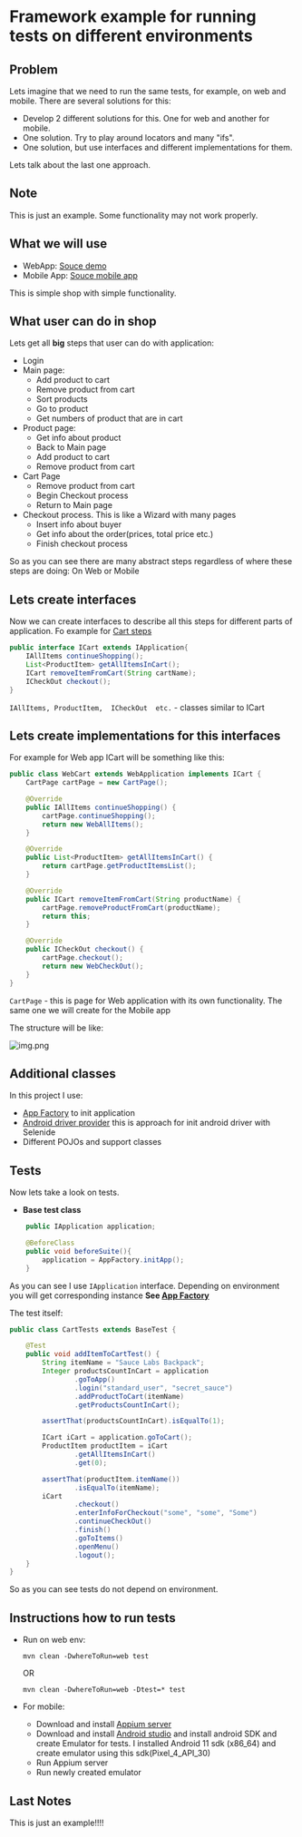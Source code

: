 # Framework example for running tests on different environments

## Problem
Lets imagine that we need to run the same tests, for example, on web and mobile. 
There are several solutions for this:
* Develop 2 different solutions for this. One for web and another for mobile.
* One solution. Try to play around locators and many "ifs".
* One solution, but use interfaces and different implementations for them.

Lets talk about the last one approach.

## Note
This is just an example. Some functionality may not work properly.

## What we will use
* WebApp: [Souce demo](https://www.saucedemo.com)
* Mobile App: [Souce mobile app](https://github.com/saucelabs/sample-app-mobile/releases/download/2.7.1/Android.SauceLabs.Mobile.Sample.app.2.7.1.apk)

This is simple shop with simple functionality.

## What user can do in shop
Lets get all **big** steps that user can do with application:

* Login
* Main page:
  * Add product to cart
  * Remove product from cart
  * Sort products
  * Go to product
  * Get numbers of product that are in cart
* Product page:
  * Get info about product
  * Back to Main page
  * Add product to cart
  * Remove product from cart
* Cart Page
  * Remove product from cart
  * Begin Checkout process
  * Return to Main page
* Checkout process. This is like a Wizard with many pages
  * Insert info about buyer
  * Get info about the order(prices, total price etc.)
  * Finish checkout process

So as you can see there are many abstract steps regardless of where these steps are doing: On Web or Mobile

## Lets create interfaces
Now we can create interfaces to describe all this steps for different parts of application.
Fo example for [Cart steps](src/main/java/org/brit/application/ICart.java)

```java
public interface ICart extends IApplication{
    IAllItems continueShopping();
    List<ProductItem> getAllItemsInCart();
    ICart removeItemFromCart(String cartName);
    ICheckOut checkout();
}
```
``IAllItems, ProductItem,  ICheckOut  etc.`` - classes similar to ICart

## Lets create implementations for this interfaces
For example for Web app ICart will be something like this:
```java
public class WebCart extends WebApplication implements ICart {
    CartPage cartPage = new CartPage();

    @Override
    public IAllItems continueShopping() {
        cartPage.continueShopping();
        return new WebAllItems();
    }

    @Override
    public List<ProductItem> getAllItemsInCart() {
        return cartPage.getProductItemsList();
    }

    @Override
    public ICart removeItemFromCart(String productName) {
        cartPage.removeProductFromCart(productName);
        return this;
    }

    @Override
    public ICheckOut checkout() {
        cartPage.checkout();
        return new WebCheckOut();
    }
}
```
``CartPage`` - this is page for Web application with its own functionality. The same one we will create for the Mobile app


The structure will be like:

![img.png](img.png)

## Additional classes
In this project I use:
* [App Factory](src/main/java/org/brit/webdriver/AppFactory.java) to init application
* [Android driver provider](src/main/java/org/brit/webdriver/AndroidDriverProvider.java) this is approach for init android driver with Selenide
* Different POJOs and support classes

## Tests
Now lets take a look on tests.
* **Base test class**
```java
    public IApplication application;

    @BeforeClass
    public void beforeSuite(){
        application = AppFactory.initApp();
    }
```
As you can see I use ``IApplication`` interface. Depending on environment you will get corresponding instance
**See [App Factory](src/main/java/org/brit/webdriver/AppFactory.java)**

The test itself:
```java
public class CartTests extends BaseTest {

    @Test
    public void addItemToCartTest() {
        String itemName = "Sauce Labs Backpack";
        Integer productsCountInCart = application
                .goToApp()
                .login("standard_user", "secret_sauce")
                .addProductToCart(itemName)
                .getProductsCountInCart();

        assertThat(productsCountInCart).isEqualTo(1);

        ICart iCart = application.goToCart();
        ProductItem productItem = iCart
                .getAllItemsInCart()
                .get(0);

        assertThat(productItem.itemName())
                .isEqualTo(itemName);
        iCart
                .checkout()
                .enterInfoForCheckout("some", "some", "Some")
                .continueCheckOut()
                .finish()
                .goToItems()
                .openMenu()
                .logout();
    }
}
```
So as you can see tests do not depend on environment.

## Instructions how to run tests
* Run on web env: 

  ```mvn clean -DwhereToRun=web test```

   OR

  ```mvn clean -DwhereToRun=web -Dtest=* test```
* For mobile:
  * Download and install [Appium server](https://appium.io/)
  * Download and install [Android studio](https://developer.android.com/studio) and install android SDK and create Emulator for tests. I installed Android 11 sdk (x86_64) and create emulator using this sdk(Pixel_4_API_30)
  * Run Appium server
  * Run newly created emulator

## Last Notes
This is just an example!!!!
